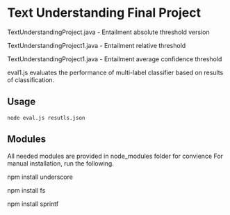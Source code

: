 
Text Understanding Final Project
================================

TextUnderstandingProject.java - Entailment absolute threshold version

TextUnderstandingProject1.java - Entailment relative threshold

TextUnderstandingProject1.java - Entailment average confidence threshold

eval1.js evaluates the performance of multi-label classifier based on results of classification.

## Usage

	node eval.js resutls.json

## Modules

All needed modules are provided in node_modules folder for convience
For manual installation, run the following.

npm install underscore

npm install fs

npm install sprintf
